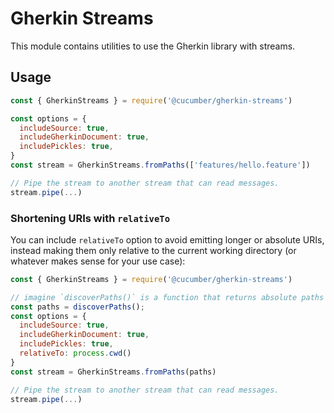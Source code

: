 # Gherkin Streams

This module contains utilities to use the Gherkin library with streams.

## Usage

```javascript
const { GherkinStreams } = require('@cucumber/gherkin-streams')

const options = {
  includeSource: true,
  includeGherkinDocument: true,
  includePickles: true,
}
const stream = GherkinStreams.fromPaths(['features/hello.feature'])

// Pipe the stream to another stream that can read messages.
stream.pipe(...)
```

### Shortening URIs with `relativeTo`

You can include `relativeTo` option to avoid emitting longer or absolute URIs, instead making them only relative to the current working directory (or whatever makes sense for your use case):

```javascript
const { GherkinStreams } = require('@cucumber/gherkin-streams')

// imagine `discoverPaths()` is a function that returns absolute paths
const paths = discoverPaths();
const options = {
  includeSource: true,
  includeGherkinDocument: true,
  includePickles: true,
  relativeTo: process.cwd()
}
const stream = GherkinStreams.fromPaths(paths)

// Pipe the stream to another stream that can read messages.
stream.pipe(...)
```
